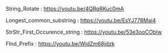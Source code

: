 String_Rotate : https://youtu.be/4QRqRKuc0mA

Longest_common_substring : https://youtu.be/EsYJ778Mai4

StrStr_First_Occurence_string : https://youtu.be/53e3ooCOblw

FInd_Prefix : https://youtu.be/WidZm68jdzk
